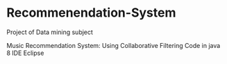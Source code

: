 # Recommenendation-System

Project of Data mining subject

Music Recommendation System:
  Using Collaborative Filtering
  Code in java 8
  IDE Eclipse
